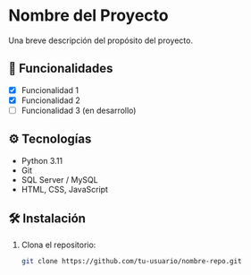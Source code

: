 # Nombre del Proyecto

Una breve descripción del propósito del proyecto.

## 🚀 Funcionalidades

- [x] Funcionalidad 1
- [x] Funcionalidad 2
- [ ] Funcionalidad 3 (en desarrollo)

## ⚙️ Tecnologías

- Python 3.11
- Git
- SQL Server / MySQL
- HTML, CSS, JavaScript

## 🛠️ Instalación

1. Clona el repositorio:
   ```bash
   git clone https://github.com/tu-usuario/nombre-repo.git
